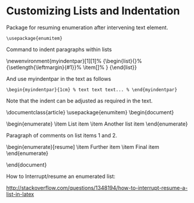 # Customizing Lists and Indentation



Package for resuming enumeration after intervening text element.

    \usepackage{enumitem}


Command to indent paragraphs within lists

\newenvironment{myindentpar}\[1\]\[1\]% {\begin{list}{}% {\setlength{\leftmargin}{#1}}% \item[]% } {\end{list}}

And use myindentpar in the text as follows

    \begin{myindentpar}{1cm} % text text text... % \end{myindentpar}


Note that the indent can be adjusted as required in the text.


\documentclass{article} \usepackage{enumitem} \begin{document}

\begin{enumerate} \item List item \item Another list item \end{enumerate}

Paragraph of comments on list items 1 and 2.

\begin{enumerate}[resume] \item Further item \item Final item \end{enumerate}

\end{document}

How to Interrupt/resume an enumerated list:

http://stackoverflow.com/questions/1348194/how-to-interrupt-resume-a-list-in-latex
